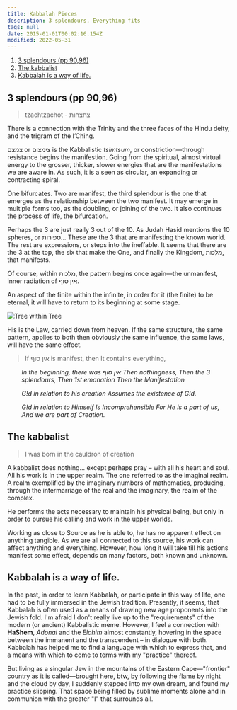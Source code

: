 ```yaml
---
title: Kabbalah Pieces
description: 3 splendours, Everything fits
tags: null
date: 2015-01-01T00:02:16.154Z
modified: 2022-05-31
---
```


1. [3 splendours (pp 90,96)](#3-splendours-pp-9096)
2. [The kabbalist](#the-kabbalist)
3. [Kabbalah is a way of life.](#kabbalah-is-a-way-of-life)

## 3 splendours (pp 90,96)

> tzachtzachot - צחצחות

There is a connection with the Trinity and the three faces of the Hindu deity, and the trigram of the I’Ching.

צמצם or צימצום is the Kabbalistic _tsimtsum_, or constriction&mdash;through resistance begins the manifestion. Going from the spiritual, almost virtual energy to the grosser, thicker, slower energies that are the manifestations we are aware in. As such, it is a seen as circular, an expanding or contracting spiral.

One bifurcates. Two are manifest, the third splendour is the one that emerges as the relationship between the two manifest. It may emerge in multiple forms too, as the doubling, or joining of the two. It also continues the process of life, the bifurcation.

Perhaps the 3 are just really 3 out of the 10. As Judah Hasid mentions the 10 spheres, or ספירות… These are the 3 that are manifesting the known world. The rest are expressions, or steps into the ineffable. It seems that there are the 3 at the top, the six that make the One, and finally the Kingdom, מלכות, that manifests.

Of course, within מלכות, the pattern begins once again&mdash;the unmanifest, inner radiation of אין סוף.

An aspect of the finite within the infinite, in order for it (the finite) to be eternal, it will have to return to its beginning at some stage.

![Tree within Tree](/posts/img/qkab/tree_in_tree.png)

His is the Law, carried down from heaven. If the same structure, the same pattern, applies to both then obviously the same influence, the same laws, will have the same effect.

> If אין סוף is manifest, then It contains everything,

<div style="margin-left: 2rem; font-style: italic">

In the beginning,
there was אין סוף
Then nothingness,
Then the 3 splendours,
Then 1st emanation
Then the Manifestation

G!d in relation to his creation
Assumes the existence of G!d.

G!d in relation to Himself
Is Incomprehensible
For He is a part of us,
And we are part of Creation.

</div>

## The kabbalist

> I was born in the cauldron of creation

A kabbalist does nothing... except perhaps pray &ndash; with all his heart and soul. All his work is in the upper realm. The one referred to as the imaginal realm. A realm exemplified by the imaginary numbers of mathematics, producing, through the intermarriage of the real and the imaginary, the realm of the complex.

He performs the acts necessary to maintain his physical being, but only in order to pursue his calling and work in the upper worlds.

Working as close to Source as he is able to, he has no apparent effect on anything tangible. As we are all connected to this source, his work can affect anything and everything. However, how long it will take till his actions manifest some effect, depends on many factors, both known and unknown.

## Kabbalah is a way of life.

In the past, in order to learn Kabbalah, or participate in this way of life, one had to be fully immersed in the Jewish tradition. Presently, it seems, that Kabbalah is often used as a means of drawing new age proponents into the Jewish fold. I'm afraid I don't really live up to the "requirements" of the modern (or ancient) Kabbalistic meme. However, I feel a connection with **HaShem**, _Adonai_ and the _Elohim_ almost constantly, hovering in the space between the immanent and the transcendent &ndash; in dialogue with both. Kabbalah has helped me to find a language with which to express that, and a means with which to come to terms with my "practice" thereof.

But living as a singular Jew in the mountains of the Eastern Cape&mdash;"frontier" country as it is called&mdash;brought here, btw, by following the flame by night and the cloud by day, I suddenly stepped into my own dream, and found my practice slipping. That space being filled by sublime moments alone and in communion with the greater "I" that surrounds all.
